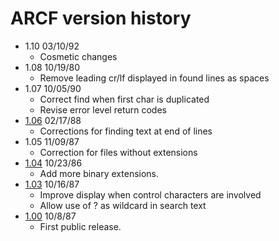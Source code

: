 # ARCF version history

- 1.10 03/10/92
  - Cosmetic changes
- 1.08 10/19/80
  - Remove leading cr/lf displayed in found lines as spaces
- 1.07 10/05/90
  - Correct find when first char is duplicated
  - Revise error level return codes
- [1.06](1.06) 02/17/88
  - Corrections for finding text at end of lines
- 1.05 11/09/87
  - Correction for files without extensions
- [1.04](1.04) 10/23/86
  - Add more binary extensions.
- [1.03](1.03) 10/16/87
  - Improve display when control characters are involved
  - Allow use of ? as wildcard in search text
- [1.00](1.00) 10/8/87
  - First public release.
